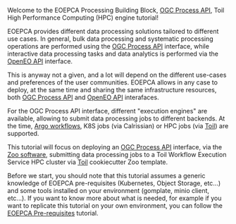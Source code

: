 Welcome to the EOEPCA Processing Building Block, [OGC Process API](https://ogcapi.ogc.org/processes/), Toil High Performance Computing (HPC) engine tutorial!

EOEPCA provides different data processing solutions tailored to different use cases. In general, bulk data processing and systematic processing operations are performed using the [OGC Process API](https://ogcapi.ogc.org/processes/) interface, while interactive data processing tasks and data analytics is performed via the [OpenEO API](https://api.openeo.org/) interface.

This is anyway not a given, and a lot will depend on the different use-cases and preferences of the user communities. EOEPCA allows in any case to deploy, at the same time and sharing the same infrastructure resources, both [OGC Process API](https://ogcapi.ogc.org/processes/) and [OpenEO API](https://api.openeo.org/) interafaces.

For the OGC Process API interface, different "execution engines" are available, allowing to submit data processing jobs to different backends. At the time, [Argo workflows](./argo), K8S jobs (via Calrissian) or HPC jobs (via [Toil](./toil)) are supported.

This tutorial will focus on deploying an [OGC Process API](https://ogcapi.ogc.org/processes/) interface, via the [Zoo software](https://zoo-project.org/), submitting data processing jobs to a Toil Workflow Execution Service HPC cluster via [Toil](https://toil.readthedocs.io/en/master/running/server/wes.html) cookiecutter Zoo template.

Before we start, you should note that this tutorial assumes a generic knowledge of EOEPCA pre-requisites (Kubernetes, Object Storage, etc...) and some tools installed on your environment (gomplate, minio client, etc...). If you want to know more about what is needed, for example if you want to replicate this tutorial on your own environment, you can follow the [EOEPCA Pre-requisites](../../scenario/prerequisites) tutorial.
